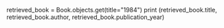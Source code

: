 retrieved_book = Book.objects.get(title="1984")
print (retrieved_book.title, retrieved_book.author, retrieved_book.publication_year)

